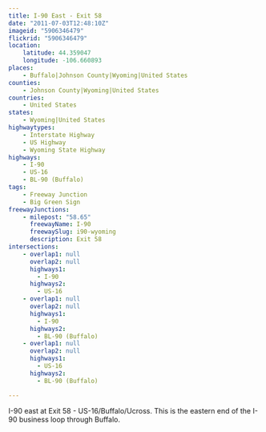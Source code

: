 ```yaml
---
title: I-90 East - Exit 58
date: "2011-07-03T12:48:10Z"
imageid: "5906346479"
flickrid: "5906346479"
location:
    latitude: 44.359047
    longitude: -106.660893
places:
    - Buffalo|Johnson County|Wyoming|United States
counties:
    - Johnson County|Wyoming|United States
countries:
    - United States
states:
    - Wyoming|United States
highwaytypes:
    - Interstate Highway
    - US Highway
    - Wyoming State Highway
highways:
    - I-90
    - US-16
    - BL-90 (Buffalo)
tags:
    - Freeway Junction
    - Big Green Sign
freewayJunctions:
    - milepost: "58.65"
      freewayName: I-90
      freewaySlug: i90-wyoming
      description: Exit 58
intersections:
    - overlap1: null
      overlap2: null
      highways1:
        - I-90
      highways2:
        - US-16
    - overlap1: null
      overlap2: null
      highways1:
        - I-90
      highways2:
        - BL-90 (Buffalo)
    - overlap1: null
      overlap2: null
      highways1:
        - US-16
      highways2:
        - BL-90 (Buffalo)

---
```

I-90 east at Exit 58 - US-16/Buffalo/Ucross.  This is the eastern end of the I-90 business loop through Buffalo.